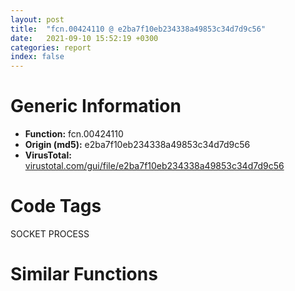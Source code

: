 ```yaml
---
layout: post
title:  "fcn.00424110 @ e2ba7f10eb234338a49853c34d7d9c56"
date:   2021-09-10 15:52:19 +0300
categories: report
index: false
---
```


# Generic Information
- **Function:** fcn.00424110
- **Origin (md5):** e2ba7f10eb234338a49853c34d7d9c56
- **VirusTotal:** [virustotal.com/gui/file/e2ba7f10eb234338a49853c34d7d9c56][virustotal_ref]

# Code Tags
<span class="tag" id="SOCKET">SOCKET</span>
<span class="tag" id="PROCESS">PROCESS</span>


# Similar Functions
<script type="text/javascript" src="https://www.gstatic.com/charts/loader.js"></script>
<script type="text/javascript">

    google.charts.load('current', {'packages':['corechart']});
    google.charts.setOnLoadCallback(drawChart);

    function drawChart() {
    var data = new google.visualization.DataTable();
        data.addColumn('number', 'X');
        data.addColumn('number', 'Y');
        data.addColumn({type: 'string', role: 'tooltip', 'p': {'html': true}});
        data.addColumn({'type': 'string', 'role': 'style'});
        
        data.addRows([
    [-12.195686340332031, 161.20773315429688, '<b><a href="/report/fcn.00424110@e2ba7f10eb234338a49853c34d7d9c56">fcn.00424110</a><br>@e2ba7f10eb234338a49853c34d7d9c56</b><br><br>push ebp<br>mov ebp esp<br>mov eax dword[edi]<br>push ebx<br>mov ebx dword[eax+0x164]<br>xor eax eax<br>mov dword[esi] eax<br>mov dword[esi+4] eax<br>mov dword[esi+8] eax<br>mov dword[esi+0xc] eax<br>mov dword[esi+0x10] eax<br>mov dword[esi+0x14] eax<br>mov dword[esi+0x18] eax<br>add ecx 0x20<br>mov dword[esi+0x1c] eax<br>push ecx<br>mov dword[esi+0x20] eax<br>call dword[sym.imp.WS2_32.dll_htons]<br>mov dl byte[ebp+8]<br>mov word[esi+2] ax<br>mov eax 0x41<br>mov dword[esi+4] 0x424d53ff<br>mov byte[esi+8] dl<br>mov byte[esi+0xd] 0x18<br>mov word[esi+0xe] ax<br>mov cx word[edi+0x530]<br>mov word[esi+0x20] cx<br>mov dx word[ebx+0xc]<br>mov word[esi+0x1c] dx<br>call sub.KERNEL32.dll_GetCurrentProcessId<br>mov ecx eax<br>shr ecx 0x10<br>mov word[esi+0x10] cx<br>mov word[esi+0x1e] ax<br>pop ebx<br>pop ebp<br>ret<br>', 'point { fill-color: #e0440e; }'],
[-28.342824935913086, 156.4312286376953, '<b><a href="/report/fcn.00458b90@289859175c221b107317af7727d26c17">fcn.00458b90</a><br>@289859175c221b107317af7727d26c17</b><br><br>mov eax dword[edi]<br>push ebx<br>mov ebx dword[eax+0x128]<br>xor eax eax<br>mov dword[esi] eax<br>mov dword[esi+4] eax<br>mov dword[esi+8] eax<br>mov dword[esi+0xc] eax<br>mov dword[esi+0x10] eax<br>mov dword[esi+0x14] eax<br>mov dword[esi+0x18] eax<br>add ecx 0x20<br>mov dword[esi+0x1c] eax<br>push ecx<br>mov dword[esi+0x20] eax<br>call dword[sym.imp.WS2_32.dll_htons]<br>mov dl byte[esp+8]<br>mov word[esi+2] ax<br>mov eax 0x41<br>mov dword[esi+4] 0x424d53ff<br>mov byte[esi+8] dl<br>mov byte[esi+0xd] 0x18<br>mov word[esi+0xe] ax<br>mov cx word[edi+0x418]<br>mov word[esi+0x20] cx<br>mov dx word[ebx+0xc]<br>mov word[esi+0x1c] dx<br>call sub.KERNEL32.dll_GetCurrentProcessId<br>mov ecx eax<br>shr ecx 0x10<br>mov word[esi+0x10] cx<br>mov word[esi+0x1e] ax<br>pop ebx<br>ret<br>', 'null'],
[-11.914995193481445, 116.13069915771484, '<b><a href="/report/fcn.0041faf3@59aef7c08025d70f84c85db2092fc99e">fcn.0041faf3</a><br>@59aef7c08025d70f84c85db2092fc99e</b><br><br>mov eax 0x425b46<br>call fcn.0040d210<br>push ecx<br>xor eax eax<br>push esi<br>mov esi ecx<br>mov dword[ebp-0x10] esi<br>mov dword[esi+4] eax<br>mov dword[esi+8] eax<br>mov dword[esi+0xc] eax<br>mov ecx dword[ebp+8]<br>cmp ecx eax<br>mov dword[ebp-4] eax<br>mov dword[esi] vtable.CClientDC.0<br>je 0x41fb22<br>mov eax dword[ecx+0x1c]<br>push eax<br>mov dword[esi+0x10] eax<br>call dword[sym.imp.USER32.dll_GetDC]<br>push eax<br>mov ecx esi<br>call fcn.0041fa72<br>test eax eax<br>jne 0x41fb3d<br>call fcn.0041f6a6<br>mov ecx dword[ebp-0xc]<br>mov eax esi<br>pop esi<br>mov dword<br>leave<br>ret 4<br>', 'null'],
[-14.664913177490234, 96.09263610839844, '<b><a href="/report/fcn.0055bd06@c60344b51fa39a329b92557d24ff7670">fcn.0055bd06</a><br>@c60344b51fa39a329b92557d24ff7670</b><br><br>push 4<br>mov eax 0x5a4487<br>call fcn.0057a5e0<br>mov esi ecx<br>mov dword[ebp-0x10] esi<br>xor eax eax<br>mov dword[esi+4] eax<br>mov dword[esi+8] eax<br>mov dword[esi+0xc] eax<br>mov ecx dword[ebp+8]<br>mov dword[ebp-4] eax<br>mov dword[esi] vtable.CClientDC.0<br>cmp ecx eax<br>je 0x55bd35<br>mov eax dword[ecx+0x20]<br>push eax<br>mov dword[esi+0x10] eax<br>call dword[sym.imp.USER32.dll_GetDC]<br>push eax<br>mov ecx esi<br>call fcn.0055bc84<br>test eax eax<br>jne 0x55bd50<br>call fcn.0055b6d7<br>mov eax esi<br>call fcn.0057a6b8<br>ret 4<br>', 'null'],
[73.31035614013672, 4.528781890869141, '<b><a href="/report/fcn.00412898@59aef7c08025d70f84c85db2092fc99e">fcn.00412898</a><br>@59aef7c08025d70f84c85db2092fc99e</b><br><br>push ebp<br>mov ebp esp<br>push ecx<br>push ecx<br>push ebx<br>push esi<br>push edi<br>xor edi edi<br>cmp dword[0x437d2c] edi<br>jne 0x4128af<br>call fcn.0040e0a9<br>push 0x104<br>mov esi 0x436680<br>push esi<br>push edi<br>mov byte[0x436784] 0<br>call dword[sym.imp.KERNEL32.dll_GetModuleFileNameA]<br>mov eax dword[0x437d30]<br>cmp eax edi<br>mov dword[0x4364a4] esi<br>je 0x4128de<br>cmp byte[eax] 0<br>mov ebx eax<br>jne 0x4128e0<br>mov ebx esi<br>lea eax [ebp-4]<br>push eax<br>push edi<br>lea esi [ebp-8]<br>xor ecx ecx<br>mov eax ebx<br>call fcn.0041272c<br>mov esi dword[ebp-4]<br>mov eax dword[ebp-8]<br>shl esi 2<br>add eax esi<br>push eax<br>call fcn.0040b9f9<br>mov edi eax<br>add esp 0xc<br>test edi edi<br>jne 0x412910<br>or eax 0xffffffff<br>jmp 0x412935<br>lea eax [ebp-4]<br>push eax<br>lea ecx [esi+edi]<br>push edi<br>lea esi [ebp-8]<br>mov eax ebx<br>call fcn.0041272c<br>mov eax dword[ebp-4]<br>dec eax<br>pop ecx<br>mov dword[0x436488] eax<br>pop ecx<br>mov dword[0x43648c] edi<br>xor eax eax<br>pop edi<br>pop esi<br>pop ebx<br>leave<br>ret<br>', 'null'],
[-78.89578247070312, 98.1654281616211, '<b><a href="/report/fcn.00404727@b8b9cf6862b0d68d10750002e5baaf97">fcn.00404727</a><br>@b8b9cf6862b0d68d10750002e5baaf97</b><br><br>push ebp<br>mov ebp esp<br>cmp dword[edi+0xc] 0<br>push esi<br>mov esi eax<br>jne 0x40473f<br>call fcn.00410810<br>mov dword[edi+0xc] eax<br>test eax eax<br>je 0x40476d<br>mov eax dword[edi+0xc]<br>mov ecx dword[ebp+8]<br>sub esi eax<br>push 0xd<br>sub esi 0xd<br>push eax<br>mov dword[eax] 0x42444c7<br>mov dword[eax+4] ecx<br>mov byte[eax+8] 0xe9<br>mov dword[eax+9] esi<br>call dword[sym.imp.KERNEL32.dll_GetCurrentProcess]<br>push eax<br>call dword[sym.imp.KERNEL32.dll_FlushInstructionCache]<br>xor eax eax<br>inc eax<br>pop esi<br>pop ebp<br>ret 4<br>', 'null'],
[-65.59246826171875, 75.92091369628906, '<b><a href="/report/fcn.00404727@3aa98225e51cbcae2d334c8b6b4ed9fd">fcn.00404727</a><br>@3aa98225e51cbcae2d334c8b6b4ed9fd</b><br><br>push ebp<br>mov ebp esp<br>cmp dword[edi+0xc] 0<br>push esi<br>mov esi eax<br>jne 0x40473f<br>call fcn.00410810<br>mov dword[edi+0xc] eax<br>test eax eax<br>je 0x40476d<br>mov eax dword[edi+0xc]<br>mov ecx dword[ebp+8]<br>sub esi eax<br>push 0xd<br>sub esi 0xd<br>push eax<br>mov dword[eax] 0x42444c7<br>mov dword[eax+4] ecx<br>mov byte[eax+8] 0xe9<br>mov dword[eax+9] esi<br>call dword[sym.imp.KERNEL32.dll_GetCurrentProcess]<br>push eax<br>call dword[sym.imp.KERNEL32.dll_FlushInstructionCache]<br>xor eax eax<br>inc eax<br>pop esi<br>pop ebp<br>ret 4<br>', 'null'],
[-103.5072021484375, 93.41322326660156, '<b><a href="/report/fcn.00404727@44a756939733df3681808b122b91651f">fcn.00404727</a><br>@44a756939733df3681808b122b91651f</b><br><br>push ebp<br>mov ebp esp<br>cmp dword[edi+0xc] 0<br>push esi<br>mov esi eax<br>jne 0x40473f<br>call fcn.00410810<br>mov dword[edi+0xc] eax<br>test eax eax<br>je 0x40476d<br>mov eax dword[edi+0xc]<br>mov ecx dword[ebp+8]<br>sub esi eax<br>push 0xd<br>sub esi 0xd<br>push eax<br>mov dword[eax] 0x42444c7<br>mov dword[eax+4] ecx<br>mov byte[eax+8] 0xe9<br>mov dword[eax+9] esi<br>call dword[sym.imp.KERNEL32.dll_GetCurrentProcess]<br>push eax<br>call dword[sym.imp.KERNEL32.dll_FlushInstructionCache]<br>xor eax eax<br>inc eax<br>pop esi<br>pop ebp<br>ret 4<br>', 'null'],
[-80.9758529663086, 56.32560348510742, '<b><a href="/report/fcn.00404ff5@20a93604f17ee6f3c2aa7b1f7a497fcf">fcn.00404ff5</a><br>@20a93604f17ee6f3c2aa7b1f7a497fcf</b><br><br>push ebp<br>mov ebp esp<br>cmp dword[edi+0xc] 0<br>push esi<br>mov esi eax<br>jne 0x40500d<br>call fcn.00411506<br>mov dword[edi+0xc] eax<br>test eax eax<br>je 0x40503b<br>mov eax dword[edi+0xc]<br>mov ecx dword[ebp+8]<br>sub esi eax<br>push 0xd<br>sub esi 0xd<br>push eax<br>mov dword[eax] 0x42444c7<br>mov dword[eax+4] ecx<br>mov byte[eax+8] 0xe9<br>mov dword[eax+9] esi<br>call dword[sym.imp.KERNEL32.dll_GetCurrentProcess]<br>push eax<br>call dword[sym.imp.KERNEL32.dll_FlushInstructionCache]<br>xor eax eax<br>inc eax<br>pop esi<br>pop ebp<br>ret 4<br>', 'null'],
[-107.29962158203125, 66.3169937133789, '<b><a href="/report/fcn.00404727@9571c7458fae91969aaed3955e433f49">fcn.00404727</a><br>@9571c7458fae91969aaed3955e433f49</b><br><br>push ebp<br>mov ebp esp<br>cmp dword[edi+0xc] 0<br>push esi<br>mov esi eax<br>jne 0x40473f<br>call fcn.00410810<br>mov dword[edi+0xc] eax<br>test eax eax<br>je 0x40476d<br>mov eax dword[edi+0xc]<br>mov ecx dword[ebp+8]<br>sub esi eax<br>push 0xd<br>sub esi 0xd<br>push eax<br>mov dword[eax] 0x42444c7<br>mov dword[eax+4] ecx<br>mov byte[eax+8] 0xe9<br>mov dword[eax+9] esi<br>call dword[sym.imp.KERNEL32.dll_GetCurrentProcess]<br>push eax<br>call dword[sym.imp.KERNEL32.dll_FlushInstructionCache]<br>xor eax eax<br>inc eax<br>pop esi<br>pop ebp<br>ret 4<br>', 'null'],
[-88.25113677978516, 77.2746810913086, '<b><a href="/report/fcn.00404727@3d7f25d788af3e7f7707a736ac852465">fcn.00404727</a><br>@3d7f25d788af3e7f7707a736ac852465</b><br><br>push ebp<br>mov ebp esp<br>cmp dword[edi+0xc] 0<br>push esi<br>mov esi eax<br>jne 0x40473f<br>call fcn.00410810<br>mov dword[edi+0xc] eax<br>test eax eax<br>je 0x40476d<br>mov eax dword[edi+0xc]<br>mov ecx dword[ebp+8]<br>sub esi eax<br>push 0xd<br>sub esi 0xd<br>push eax<br>mov dword[eax] 0x42444c7<br>mov dword[eax+4] ecx<br>mov byte[eax+8] 0xe9<br>mov dword[eax+9] esi<br>call dword[sym.imp.KERNEL32.dll_GetCurrentProcess]<br>push eax<br>call dword[sym.imp.KERNEL32.dll_FlushInstructionCache]<br>xor eax eax<br>inc eax<br>pop esi<br>pop ebp<br>ret 4<br>', 'null'],
[5.2109456062316895, 100.41001892089844, '<b><a href="/report/fcn.0041195e@9c2b894b84f59672d8be2e984066f76f">fcn.0041195e</a><br>@9c2b894b84f59672d8be2e984066f76f</b><br><br>push 4<br>mov eax 0x5759c6<br>call fcn.005538d4<br>mov esi ecx<br>mov dword[ebp-0x10] esi<br>xor eax eax<br>mov dword[esi+4] eax<br>mov dword[esi+8] eax<br>mov dword[esi+0xc] eax<br>mov ecx dword[ebp+8]<br>mov dword[ebp-4] eax<br>mov dword[esi] vtable.CClientDC.0<br>test ecx ecx<br>je 0x41198d<br>mov eax dword[ecx+0x20]<br>push eax<br>mov dword[esi+0x10] eax<br>call dword[sym.imp.USER32.dll_GetDC]<br>push eax<br>mov ecx esi<br>call fcn.004122af<br>test eax eax<br>jne 0x4119a8<br>call fcn.0041227b<br>mov eax esi<br>call fcn.0055389d<br>ret 4<br>', 'null'],
[120.67411041259766, -58.64472579956055, '<b><a href="/report/loc.459be9a2@284c9c9722cef7520dddfe58806fd72f">loc.459be9a2</a><br>@284c9c9722cef7520dddfe58806fd72f</b><br><br>push ebp<br>mov ebp esp<br>sub esp 0x328<br>mov dword[0x45a6f008] eax<br>mov dword[0x45a6f004] ecx<br>mov dword[0x45a6f000] edx<br>mov dword[0x45a6effc] ebx<br>mov dword[0x45a6eff8] esi<br>mov dword[0x45a6eff4] edi<br>mov word[0x45a6f020] ss<br>mov word[0x45a6f014] cs<br>mov word[0x45a6eff0] ds<br>mov word[0x45a6efec] es<br>mov word[0x45a6efe8] fs<br>mov word[0x45a6efe4] gs<br>pushfd<br>pop dword[0x45a6f018]<br>mov eax dword[ebp]<br>mov dword[0x45a6f00c] eax<br>mov eax dword[ebp+4]<br>mov dword[0x45a6f010] eax<br>lea eax [ebp+8]<br>mov dword[0x45a6f01c] eax<br>mov eax dword[ebp-0x320]<br>mov dword[0x45a6ef58] 0x10001<br>mov eax dword[0x45a6f010]<br>mov dword[0x45a6ef0c] eax<br>mov dword[0x45a6ef00] 0xc0000409<br>mov dword[0x45a6ef04] 1<br>mov eax dword[0x45a6c848]<br>mov dword[ebp-0x328] eax<br>mov eax dword[0x45a6c84c]<br>mov dword[ebp-0x324] eax<br>call dword[sym.imp.KERNEL32.dll_IsDebuggerPresent]<br>mov dword[0x45a6ef50] eax<br>push 1<br>call fcn.459c93b9<br>pop ecx<br>push 0<br>call dword[sym.imp.KERNEL32.dll_SetUnhandledExceptionFilter]<br>push 0x45a15b38<br>call dword[sym.imp.KERNEL32.dll_UnhandledExceptionFilter]<br>cmp dword[0x45a6ef50] 0<br>jne 0x459bea92<br>push 1<br>call fcn.459c93b9<br>pop ecx<br>push 0xc0000409<br>call dword[sym.imp.KERNEL32.dll_GetCurrentProcess]<br>push eax<br>call dword[sym.imp.KERNEL32.dll_TerminateProcess]<br>leave<br>ret<br>', 'null'],
[105.6988525390625, -75.52790832519531, '<b><a href="/report/loc.1001b241@4c3818fdf32d89a09257dbc9d3e142ea">loc.1001b241</a><br>@4c3818fdf32d89a09257dbc9d3e142ea</b><br><br>push ebp<br>mov ebp esp<br>sub esp 0x328<br>mov dword[0x10035ef8] eax<br>mov dword[0x10035ef4] ecx<br>mov dword[0x10035ef0] edx<br>mov dword[0x10035eec] ebx<br>mov dword[0x10035ee8] esi<br>mov dword[0x10035ee4] edi<br>mov word[0x10035f10] ss<br>mov word[0x10035f04] cs<br>mov word[0x10035ee0] ds<br>mov word[0x10035edc] es<br>mov word[0x10035ed8] fs<br>mov word[0x10035ed4] gs<br>pushfd<br>pop dword[0x10035f08]<br>mov eax dword[ebp]<br>mov dword[0x10035efc] eax<br>mov eax dword[ebp+4]<br>mov dword[0x10035f00] eax<br>lea eax [ebp+8]<br>mov dword[0x10035f0c] eax<br>mov eax dword[ebp-0x320]<br>mov dword[0x10035e48] 0x10001<br>mov eax dword[0x10035f00]<br>mov dword[0x10035dfc] eax<br>mov dword[0x10035df0] 0xc0000409<br>mov dword[0x10035df4] 1<br>mov eax dword[0x10034390]<br>mov dword[ebp-0x328] eax<br>mov eax dword[0x10034394]<br>mov dword[ebp-0x324] eax<br>call dword[sym.imp.KERNEL32.dll_IsDebuggerPresent]<br>mov dword[0x10035e40] eax<br>push 1<br>call fcn.1001b345<br>pop ecx<br>push 0<br>call dword[sym.imp.KERNEL32.dll_SetUnhandledExceptionFilter]<br>push 0x1002cf54<br>call dword[sym.imp.KERNEL32.dll_UnhandledExceptionFilter]<br>cmp dword[0x10035e40] 0<br>jne 0x1001b331<br>push 1<br>call fcn.1001b345<br>pop ecx<br>push 0xc0000409<br>call dword[sym.imp.KERNEL32.dll_GetCurrentProcess]<br>push eax<br>call dword[sym.imp.KERNEL32.dll_TerminateProcess]<br>leave<br>ret<br>', 'null'],
[98.91400146484375, -53.67970275878906, '<b><a href="/report/loc.0040f7cc@6c5b0418e4a4c57d99cda47d2717045d">loc.0040f7cc</a><br>@6c5b0418e4a4c57d99cda47d2717045d</b><br><br>push ebp<br>mov ebp esp<br>sub esp 0x328<br>mov dword[0x4391b8] eax<br>mov dword[0x4391b4] ecx<br>mov dword[0x4391b0] edx<br>mov dword[0x4391ac] ebx<br>mov dword[0x4391a8] esi<br>mov dword[0x4391a4] edi<br>mov word[0x4391d0] ss<br>mov word[0x4391c4] cs<br>mov word[0x4391a0] ds<br>mov word[0x43919c] es<br>mov word[0x439198] fs<br>mov word[0x439194] gs<br>pushfd<br>pop dword[0x4391c8]<br>mov eax dword[ebp]<br>mov dword[0x4391bc] eax<br>mov eax dword[ebp+4]<br>mov dword[0x4391c0] eax<br>lea eax [ebp+8]<br>mov dword[0x4391cc] eax<br>mov eax dword[ebp-0x320]<br>mov dword[0x439108] 0x10001<br>mov eax dword[0x4391c0]<br>mov dword[0x4390bc] eax<br>mov dword[0x4390b0] 0xc0000409<br>mov dword[0x4390b4] 1<br>mov eax dword[0x43720c]<br>mov dword[ebp-0x328] eax<br>mov eax dword[0x437210]<br>mov dword[ebp-0x324] eax<br>call dword[sym.imp.KERNEL32.dll_IsDebuggerPresent]<br>mov dword[0x439100] eax<br>push 1<br>call fcn.00411ba3<br>pop ecx<br>push 0<br>call dword[sym.imp.KERNEL32.dll_SetUnhandledExceptionFilter]<br>push 0x42dec8<br>call dword[sym.imp.KERNEL32.dll_UnhandledExceptionFilter]<br>cmp dword[0x439100] 0<br>jne 0x40f8bc<br>push 1<br>call fcn.00411ba3<br>pop ecx<br>push 0xc0000409<br>call dword[sym.imp.KERNEL32.dll_GetCurrentProcess]<br>push eax<br>call dword[sym.imp.KERNEL32.dll_TerminateProcess]<br>leave<br>ret<br>', 'null'],
[-1.9105907678604126, -76.84102630615234, '<b><a href="/report/loc.004406cb@418e0921f3a9bd4f5bc0dcc59623b5a1">loc.004406cb</a><br>@418e0921f3a9bd4f5bc0dcc59623b5a1</b><br><br>mov edi edi<br>push ebp<br>mov ebp esp<br>sub esp 0x328<br>mov dword[0x4b2828] eax<br>mov dword[0x4b2824] ecx<br>mov dword[0x4b2820] edx<br>mov dword[0x4b281c] ebx<br>mov dword[0x4b2818] esi<br>mov dword[0x4b2814] edi<br>mov word[0x4b2840] ss<br>mov word[0x4b2834] cs<br>mov word[0x4b2810] ds<br>mov word[0x4b280c] es<br>mov word[0x4b2808] fs<br>mov word[0x4b2804] gs<br>pushfd<br>pop dword[0x4b2838]<br>mov eax dword[ebp]<br>mov dword[0x4b282c] eax<br>mov eax dword[ebp+4]<br>mov dword[0x4b2830] eax<br>lea eax [ebp+8]<br>mov dword[0x4b283c] eax<br>mov eax dword[ebp-0x320]<br>mov dword[0x4b2778] 0x10001<br>mov eax dword[0x4b2830]<br>mov dword[0x4b272c] eax<br>mov dword[0x4b2720] 0xc0000409<br>mov dword[0x4b2724] 1<br>mov eax dword[0x4a83f0]<br>mov dword[ebp-0x328] eax<br>mov eax dword[0x4a83f4]<br>mov dword[ebp-0x324] eax<br>call dword[sym.imp.KERNEL32.dll_IsDebuggerPresent]<br>mov dword[0x4b2770] eax<br>push 1<br>call fcn.00447ef5<br>pop ecx<br>push 0<br>call dword[sym.imp.KERNEL32.dll_SetUnhandledExceptionFilter]<br>push 0x4837d0<br>call dword[sym.imp.KERNEL32.dll_UnhandledExceptionFilter]<br>cmp dword[0x4b2770] 0<br>jne 0x4407bd<br>push 1<br>call fcn.00447ef5<br>pop ecx<br>push 0xc0000409<br>call dword[sym.imp.KERNEL32.dll_GetCurrentProcess]<br>push eax<br>call dword[sym.imp.KERNEL32.dll_TerminateProcess]<br>leave<br>ret<br>', 'null'],
[42.35401916503906, -52.039039611816406, '<b><a href="/report/loc.00413dd2@9571c7458fae91969aaed3955e433f49">loc.00413dd2</a><br>@9571c7458fae91969aaed3955e433f49</b><br><br>mov edi edi<br>push ebp<br>mov ebp esp<br>sub esp 0x328<br>mov dword[0x4772b8] eax<br>mov dword[0x4772b4] ecx<br>mov dword[0x4772b0] edx<br>mov dword[0x4772ac] ebx<br>mov dword[0x4772a8] esi<br>mov dword[0x4772a4] edi<br>mov word[0x4772d0] ss<br>mov word[0x4772c4] cs<br>mov word[0x4772a0] ds<br>mov word[0x47729c] es<br>mov word[0x477298] fs<br>mov word[0x477294] gs<br>pushfd<br>pop dword[0x4772c8]<br>mov eax dword[ebp]<br>mov dword[0x4772bc] eax<br>mov eax dword[ebp+4]<br>mov dword[0x4772c0] eax<br>lea eax [ebp+8]<br>mov dword[0x4772cc] eax<br>mov eax dword[ebp-0x320]<br>mov dword[0x477208] 0x10001<br>mov eax dword[0x4772c0]<br>mov dword[0x4771bc] eax<br>mov dword[0x4771b0] 0xc0000409<br>mov dword[0x4771b4] 1<br>mov eax dword[0x475084]<br>mov dword[ebp-0x328] eax<br>mov eax dword[0x475088]<br>mov dword[ebp-0x324] eax<br>call dword[sym.imp.KERNEL32.dll_IsDebuggerPresent]<br>mov dword[0x477200] eax<br>push 1<br>call fcn.0041b8f0<br>pop ecx<br>push 0<br>call dword[sym.imp.KERNEL32.dll_SetUnhandledExceptionFilter]<br>push 0x453570<br>call dword[sym.imp.KERNEL32.dll_UnhandledExceptionFilter]<br>cmp dword[0x477200] 0<br>jne 0x413ec4<br>push 1<br>call fcn.0041b8f0<br>pop ecx<br>push 0xc0000409<br>call dword[sym.imp.KERNEL32.dll_GetCurrentProcess]<br>push eax<br>call dword[sym.imp.KERNEL32.dll_TerminateProcess]<br>leave<br>ret<br>', 'null'],
[15.585025787353516, -41.68752670288086, '<b><a href="/report/loc.004f89ff@e2ba7f10eb234338a49853c34d7d9c56">loc.004f89ff</a><br>@e2ba7f10eb234338a49853c34d7d9c56</b><br><br>mov edi edi<br>push ebp<br>mov ebp esp<br>sub esp 0x328<br>mov dword[0x564198] eax<br>mov dword[0x564194] ecx<br>mov dword[0x564190] edx<br>mov dword[0x56418c] ebx<br>mov dword[0x564188] esi<br>mov dword[0x564184] edi<br>mov word[0x5641b0] ss<br>mov word[0x5641a4] cs<br>mov word[0x564180] ds<br>mov word[0x56417c] es<br>mov word[0x564178] fs<br>mov word[0x564174] gs<br>pushfd<br>pop dword[0x5641a8]<br>mov eax dword[ebp]<br>mov dword[0x56419c] eax<br>mov eax dword[ebp+4]<br>mov dword[0x5641a0] eax<br>lea eax [ebp+8]<br>mov dword[0x5641ac] eax<br>mov eax dword[ebp-0x320]<br>mov dword[0x5640e8] 0x10001<br>mov eax dword[0x5641a0]<br>mov dword[0x56409c] eax<br>mov dword[0x564090] 0xc0000409<br>mov dword[0x564094] 1<br>mov eax dword[0x55bdf4]<br>mov dword[ebp-0x328] eax<br>mov eax dword[0x55bdf8]<br>mov dword[ebp-0x324] eax<br>call dword[sym.imp.KERNEL32.dll_IsDebuggerPresent]<br>mov dword[0x5640e0] eax<br>push 1<br>call fcn.00502207<br>pop ecx<br>push 0<br>call dword[sym.imp.KERNEL32.dll_SetUnhandledExceptionFilter]<br>push 0x54a6c8<br>call dword[sym.imp.KERNEL32.dll_UnhandledExceptionFilter]<br>cmp dword[0x5640e0] 0<br>jne 0x4f8af1<br>push 1<br>call fcn.00502207<br>pop ecx<br>push 0xc0000409<br>call dword[sym.imp.KERNEL32.dll_GetCurrentProcess]<br>push eax<br>call dword[sym.imp.KERNEL32.dll_TerminateProcess]<br>leave<br>ret<br>', 'null'],
[5.822237014770508, -100.05970001220703, '<b><a href="/report/loc.00413dd2@3d7f25d788af3e7f7707a736ac852465">loc.00413dd2</a><br>@3d7f25d788af3e7f7707a736ac852465</b><br><br>mov edi edi<br>push ebp<br>mov ebp esp<br>sub esp 0x328<br>mov dword[0x4772b8] eax<br>mov dword[0x4772b4] ecx<br>mov dword[0x4772b0] edx<br>mov dword[0x4772ac] ebx<br>mov dword[0x4772a8] esi<br>mov dword[0x4772a4] edi<br>mov word[0x4772d0] ss<br>mov word[0x4772c4] cs<br>mov word[0x4772a0] ds<br>mov word[0x47729c] es<br>mov word[0x477298] fs<br>mov word[0x477294] gs<br>pushfd<br>pop dword[0x4772c8]<br>mov eax dword[ebp]<br>mov dword[0x4772bc] eax<br>mov eax dword[ebp+4]<br>mov dword[0x4772c0] eax<br>lea eax [ebp+8]<br>mov dword[0x4772cc] eax<br>mov eax dword[ebp-0x320]<br>mov dword[0x477208] 0x10001<br>mov eax dword[0x4772c0]<br>mov dword[0x4771bc] eax<br>mov dword[0x4771b0] 0xc0000409<br>mov dword[0x4771b4] 1<br>mov eax dword[0x475084]<br>mov dword[ebp-0x328] eax<br>mov eax dword[0x475088]<br>mov dword[ebp-0x324] eax<br>call dword[sym.imp.KERNEL32.dll_IsDebuggerPresent]<br>mov dword[0x477200] eax<br>push 1<br>call fcn.0041b8f0<br>pop ecx<br>push 0<br>call dword[sym.imp.KERNEL32.dll_SetUnhandledExceptionFilter]<br>push 0x453570<br>call dword[sym.imp.KERNEL32.dll_UnhandledExceptionFilter]<br>cmp dword[0x477200] 0<br>jne 0x413ec4<br>push 1<br>call fcn.0041b8f0<br>pop ecx<br>push 0xc0000409<br>call dword[sym.imp.KERNEL32.dll_GetCurrentProcess]<br>push eax<br>call dword[sym.imp.KERNEL32.dll_TerminateProcess]<br>leave<br>ret<br>', 'null'],
[51.70370101928711, -107.71473693847656, '<b><a href="/report/loc.00497f6f@4fe6510221c33bf023f6abed461fc13f">loc.00497f6f</a><br>@4fe6510221c33bf023f6abed461fc13f</b><br><br>mov edi edi<br>push ebp<br>mov ebp esp<br>sub esp 0x328<br>mov dword[0x4c4d78] eax<br>mov dword[0x4c4d74] ecx<br>mov dword[0x4c4d70] edx<br>mov dword[0x4c4d6c] ebx<br>mov dword[0x4c4d68] esi<br>mov dword[0x4c4d64] edi<br>mov word[0x4c4d90] ss<br>mov word[0x4c4d84] cs<br>mov word[0x4c4d60] ds<br>mov word[0x4c4d5c] es<br>mov word[0x4c4d58] fs<br>mov word[0x4c4d54] gs<br>pushfd<br>pop dword[0x4c4d88]<br>mov eax dword[ebp]<br>mov dword[0x4c4d7c] eax<br>mov eax dword[ebp+4]<br>mov dword[0x4c4d80] eax<br>lea eax [ebp+8]<br>mov dword[0x4c4d8c] eax<br>mov eax dword[ebp-0x320]<br>mov dword[0x4c4cc8] 0x10001<br>mov eax dword[0x4c4d80]<br>mov dword[0x4c4c7c] eax<br>mov dword[0x4c4c70] 0xc0000409<br>mov dword[0x4c4c74] 1<br>mov eax dword[0x4c1d70]<br>mov dword[ebp-0x328] eax<br>mov eax dword[0x4c1d74]<br>mov dword[ebp-0x324] eax<br>call dword[sym.imp.KERNEL32.dll_IsDebuggerPresent]<br>mov dword[0x4c4cc0] eax<br>push 1<br>call fcn.00496178<br>pop ecx<br>push 0<br>call dword[sym.imp.KERNEL32.dll_SetUnhandledExceptionFilter]<br>push 0x4a078c<br>call dword[sym.imp.KERNEL32.dll_UnhandledExceptionFilter]<br>cmp dword[0x4c4cc0] 0<br>jne 0x498061<br>push 1<br>call fcn.00496178<br>pop ecx<br>push 0xc0000409<br>call dword[sym.imp.KERNEL32.dll_GetCurrentProcess]<br>push eax<br>call dword[sym.imp.KERNEL32.dll_TerminateProcess]<br>leave<br>ret<br>', 'null'],
[-21.89458465576172, -101.3370361328125, '<b><a href="/report/loc.0040191a@eb7f7fa38880dd66bab8caf5987e5b1a">loc.0040191a</a><br>@eb7f7fa38880dd66bab8caf5987e5b1a</b><br><br>mov edi edi<br>push ebp<br>mov ebp esp<br>sub esp 0x328<br>mov dword[0x423148] eax<br>mov dword[0x423144] ecx<br>mov dword[0x423140] edx<br>mov dword[0x42313c] ebx<br>mov dword[0x423138] esi<br>mov dword[0x423134] edi<br>mov word[0x423160] ss<br>mov word[0x423154] cs<br>mov word[0x423130] ds<br>mov word[0x42312c] es<br>mov word[0x423128] fs<br>mov word[0x423124] gs<br>pushfd<br>pop dword[0x423158]<br>mov eax dword[ebp]<br>mov dword[0x42314c] eax<br>mov eax dword[ebp+4]<br>mov dword[0x423150] eax<br>lea eax [ebp+8]<br>mov dword[0x42315c] eax<br>mov eax dword[ebp-0x320]<br>mov dword[0x423098] 0x10001<br>mov eax dword[0x423150]<br>mov dword[0x42304c] eax<br>mov dword[0x423040] 0xc0000409<br>mov dword[0x423044] 1<br>mov eax dword[0x422050]<br>mov dword[ebp-0x328] eax<br>mov eax dword[0x422054]<br>mov dword[ebp-0x324] eax<br>call dword[sym.imp.KERNEL32.dll_IsDebuggerPresent]<br>mov dword[0x423090] eax<br>push 1<br>call fcn.00404467<br>pop ecx<br>push 0<br>call dword[sym.imp.KERNEL32.dll_SetUnhandledExceptionFilter]<br>push 0x41f1c8<br>call dword[sym.imp.KERNEL32.dll_UnhandledExceptionFilter]<br>cmp dword[0x423090] 0<br>jne 0x401a0c<br>push 1<br>call fcn.00404467<br>pop ecx<br>push 0xc0000409<br>call dword[sym.imp.KERNEL32.dll_GetCurrentProcess]<br>push eax<br>call dword[sym.imp.KERNEL32.dll_TerminateProcess]<br>leave<br>ret<br>', 'null'],
[-9.941102027893066, -50.93219757080078, '<b><a href="/report/loc.00413dd2@3aa98225e51cbcae2d334c8b6b4ed9fd">loc.00413dd2</a><br>@3aa98225e51cbcae2d334c8b6b4ed9fd</b><br><br>mov edi edi<br>push ebp<br>mov ebp esp<br>sub esp 0x328<br>mov dword[0x4772b8] eax<br>mov dword[0x4772b4] ecx<br>mov dword[0x4772b0] edx<br>mov dword[0x4772ac] ebx<br>mov dword[0x4772a8] esi<br>mov dword[0x4772a4] edi<br>mov word[0x4772d0] ss<br>mov word[0x4772c4] cs<br>mov word[0x4772a0] ds<br>mov word[0x47729c] es<br>mov word[0x477298] fs<br>mov word[0x477294] gs<br>pushfd<br>pop dword[0x4772c8]<br>mov eax dword[ebp]<br>mov dword[0x4772bc] eax<br>mov eax dword[ebp+4]<br>mov dword[0x4772c0] eax<br>lea eax [ebp+8]<br>mov dword[0x4772cc] eax<br>mov eax dword[ebp-0x320]<br>mov dword[0x477208] 0x10001<br>mov eax dword[0x4772c0]<br>mov dword[0x4771bc] eax<br>mov dword[0x4771b0] 0xc0000409<br>mov dword[0x4771b4] 1<br>mov eax dword[0x475084]<br>mov dword[ebp-0x328] eax<br>mov eax dword[0x475088]<br>mov dword[ebp-0x324] eax<br>call dword[sym.imp.KERNEL32.dll_IsDebuggerPresent]<br>mov dword[0x477200] eax<br>push 1<br>call fcn.0041b8f0<br>pop ecx<br>push 0<br>call dword[sym.imp.KERNEL32.dll_SetUnhandledExceptionFilter]<br>push 0x453570<br>call dword[sym.imp.KERNEL32.dll_UnhandledExceptionFilter]<br>cmp dword[0x477200] 0<br>jne 0x413ec4<br>push 1<br>call fcn.0041b8f0<br>pop ecx<br>push 0xc0000409<br>call dword[sym.imp.KERNEL32.dll_GetCurrentProcess]<br>push eax<br>call dword[sym.imp.KERNEL32.dll_TerminateProcess]<br>leave<br>ret<br>', 'null'],
[51.14558792114258, -78.3153305053711, '<b><a href="/report/loc.0048069c@289859175c221b107317af7727d26c17">loc.0048069c</a><br>@289859175c221b107317af7727d26c17</b><br><br>mov edi edi<br>push ebp<br>mov ebp esp<br>sub esp 0x328<br>mov dword[0x4d2120] eax<br>mov dword[0x4d211c] ecx<br>mov dword[0x4d2118] edx<br>mov dword[0x4d2114] ebx<br>mov dword[0x4d2110] esi<br>mov dword[0x4d210c] edi<br>mov word[0x4d2138] ss<br>mov word[0x4d212c] cs<br>mov word[0x4d2108] ds<br>mov word[0x4d2104] es<br>mov word[0x4d2100] fs<br>mov word[0x4d20fc] gs<br>pushfd<br>pop dword[0x4d2130]<br>mov eax dword[ebp]<br>mov dword[0x4d2124] eax<br>mov eax dword[ebp+4]<br>mov dword[0x4d2128] eax<br>lea eax [ebp+8]<br>mov dword[0x4d2134] eax<br>mov eax dword[ebp-0x320]<br>mov dword[0x4d2070] 0x10001<br>mov eax dword[0x4d2128]<br>mov dword[0x4d2024] eax<br>mov dword[0x4d2018] 0xc0000409<br>mov dword[0x4d201c] 1<br>mov eax dword[0x4cfec0]<br>mov dword[ebp-0x328] eax<br>mov eax dword[0x4cfec4]<br>mov dword[ebp-0x324] eax<br>call dword[sym.imp.KERNEL32.dll_IsDebuggerPresent]<br>mov dword[0x4d2068] eax<br>push 1<br>call fcn.00481951<br>pop ecx<br>push 0<br>call dword[sym.imp.KERNEL32.dll_SetUnhandledExceptionFilter]<br>push 0x4acad4<br>call dword[sym.imp.KERNEL32.dll_UnhandledExceptionFilter]<br>cmp dword[0x4d2068] 0<br>jne 0x48078e<br>push 1<br>call fcn.00481951<br>pop ecx<br>push 0xc0000409<br>call dword[sym.imp.KERNEL32.dll_GetCurrentProcess]<br>push eax<br>call dword[sym.imp.KERNEL32.dll_TerminateProcess]<br>leave<br>ret<br>', 'null'],
[20.999597549438477, -68.68492126464844, '<b><a href="/report/loc.00413dd2@44a756939733df3681808b122b91651f">loc.00413dd2</a><br>@44a756939733df3681808b122b91651f</b><br><br>mov edi edi<br>push ebp<br>mov ebp esp<br>sub esp 0x328<br>mov dword[0x4772b8] eax<br>mov dword[0x4772b4] ecx<br>mov dword[0x4772b0] edx<br>mov dword[0x4772ac] ebx<br>mov dword[0x4772a8] esi<br>mov dword[0x4772a4] edi<br>mov word[0x4772d0] ss<br>mov word[0x4772c4] cs<br>mov word[0x4772a0] ds<br>mov word[0x47729c] es<br>mov word[0x477298] fs<br>mov word[0x477294] gs<br>pushfd<br>pop dword[0x4772c8]<br>mov eax dword[ebp]<br>mov dword[0x4772bc] eax<br>mov eax dword[ebp+4]<br>mov dword[0x4772c0] eax<br>lea eax [ebp+8]<br>mov dword[0x4772cc] eax<br>mov eax dword[ebp-0x320]<br>mov dword[0x477208] 0x10001<br>mov eax dword[0x4772c0]<br>mov dword[0x4771bc] eax<br>mov dword[0x4771b0] 0xc0000409<br>mov dword[0x4771b4] 1<br>mov eax dword[0x475084]<br>mov dword[ebp-0x328] eax<br>mov eax dword[0x475088]<br>mov dword[ebp-0x324] eax<br>call dword[sym.imp.KERNEL32.dll_IsDebuggerPresent]<br>mov dword[0x477200] eax<br>push 1<br>call fcn.0041b8f0<br>pop ecx<br>push 0<br>call dword[sym.imp.KERNEL32.dll_SetUnhandledExceptionFilter]<br>push 0x453570<br>call dword[sym.imp.KERNEL32.dll_UnhandledExceptionFilter]<br>cmp dword[0x477200] 0<br>jne 0x413ec4<br>push 1<br>call fcn.0041b8f0<br>pop ecx<br>push 0xc0000409<br>call dword[sym.imp.KERNEL32.dll_GetCurrentProcess]<br>push eax<br>call dword[sym.imp.KERNEL32.dll_TerminateProcess]<br>leave<br>ret<br>', 'null'],
[26.157182693481445, -121.42408752441406, '<b><a href="/report/loc.0057cb5e@c60344b51fa39a329b92557d24ff7670">loc.0057cb5e</a><br>@c60344b51fa39a329b92557d24ff7670</b><br><br>mov edi edi<br>push ebp<br>mov ebp esp<br>sub esp 0x328<br>mov dword[0x60fe60] eax<br>mov dword[0x60fe5c] ecx<br>mov dword[0x60fe58] edx<br>mov dword[0x60fe54] ebx<br>mov dword[0x60fe50] esi<br>mov dword[0x60fe4c] edi<br>mov word[0x60fe78] ss<br>mov word[0x60fe6c] cs<br>mov word[0x60fe48] ds<br>mov word[0x60fe44] es<br>mov word[0x60fe40] fs<br>mov word[0x60fe3c] gs<br>pushfd<br>pop dword[0x60fe70]<br>mov eax dword[ebp]<br>mov dword[0x60fe64] eax<br>mov eax dword[ebp+4]<br>mov dword[0x60fe68] eax<br>lea eax [ebp+8]<br>mov dword[0x60fe74] eax<br>mov eax dword[ebp-0x320]<br>mov dword[0x60fdb0] 0x10001<br>mov eax dword[0x60fe68]<br>mov dword[0x60fd64] eax<br>mov dword[0x60fd58] 0xc0000409<br>mov dword[0x60fd5c] 1<br>mov eax dword[0x5ffcc0]<br>mov dword[ebp-0x328] eax<br>mov eax dword[0x5ffcc4]<br>mov dword[ebp-0x324] eax<br>call dword[sym.imp.KERNEL32.dll_IsDebuggerPresent]<br>mov dword[0x60fda8] eax<br>push 1<br>call fcn.0057ccfb<br>pop ecx<br>push 0<br>call dword[sym.imp.KERNEL32.dll_SetUnhandledExceptionFilter]<br>push 0x5bbce8<br>call dword[sym.imp.KERNEL32.dll_UnhandledExceptionFilter]<br>cmp dword[0x60fda8] 0<br>jne 0x57cc50<br>push 1<br>call fcn.0057ccfb<br>pop ecx<br>push 0xc0000409<br>call dword[sym.imp.KERNEL32.dll_GetCurrentProcess]<br>push eax<br>call dword[sym.imp.KERNEL32.dll_TerminateProcess]<br>leave<br>ret<br>', 'null'],
[-3.1764326095581055, -125.30150604248047, '<b><a href="/report/loc.00414ac2@20a93604f17ee6f3c2aa7b1f7a497fcf">loc.00414ac2</a><br>@20a93604f17ee6f3c2aa7b1f7a497fcf</b><br><br>mov edi edi<br>push ebp<br>mov ebp esp<br>sub esp 0x328<br>mov dword[0x4842d8] eax<br>mov dword[0x4842d4] ecx<br>mov dword[0x4842d0] edx<br>mov dword[0x4842cc] ebx<br>mov dword[0x4842c8] esi<br>mov dword[0x4842c4] edi<br>mov word[0x4842f0] ss<br>mov word[0x4842e4] cs<br>mov word[0x4842c0] ds<br>mov word[0x4842bc] es<br>mov word[0x4842b8] fs<br>mov word[0x4842b4] gs<br>pushfd<br>pop dword[0x4842e8]<br>mov eax dword[ebp]<br>mov dword[0x4842dc] eax<br>mov eax dword[ebp+4]<br>mov dword[0x4842e0] eax<br>lea eax [ebp+8]<br>mov dword[0x4842ec] eax<br>mov eax dword[ebp-0x320]<br>mov dword[0x484228] 0x10001<br>mov eax dword[0x4842e0]<br>mov dword[0x4841dc] eax<br>mov dword[0x4841d0] 0xc0000409<br>mov dword[0x4841d4] 1<br>mov eax dword[0x482084]<br>mov dword[ebp-0x328] eax<br>mov eax dword[0x482088]<br>mov dword[ebp-0x324] eax<br>call dword[sym.imp.KERNEL32.dll_IsDebuggerPresent]<br>mov dword[0x484220] eax<br>push 1<br>call fcn.0041c580<br>pop ecx<br>push 0<br>call dword[sym.imp.KERNEL32.dll_SetUnhandledExceptionFilter]<br>push 0x460548<br>call dword[sym.imp.KERNEL32.dll_UnhandledExceptionFilter]<br>cmp dword[0x484220] 0<br>jne 0x414bb4<br>push 1<br>call fcn.0041c580<br>pop ecx<br>push 0xc0000409<br>call dword[sym.imp.KERNEL32.dll_GetCurrentProcess]<br>push eax<br>call dword[sym.imp.KERNEL32.dll_TerminateProcess]<br>leave<br>ret<br>', 'null'],
[-28.862651824951172, -73.4365005493164, '<b><a href="/report/loc.00413dd2@b8b9cf6862b0d68d10750002e5baaf97">loc.00413dd2</a><br>@b8b9cf6862b0d68d10750002e5baaf97</b><br><br>mov edi edi<br>push ebp<br>mov ebp esp<br>sub esp 0x328<br>mov dword[0x4772b8] eax<br>mov dword[0x4772b4] ecx<br>mov dword[0x4772b0] edx<br>mov dword[0x4772ac] ebx<br>mov dword[0x4772a8] esi<br>mov dword[0x4772a4] edi<br>mov word[0x4772d0] ss<br>mov word[0x4772c4] cs<br>mov word[0x4772a0] ds<br>mov word[0x47729c] es<br>mov word[0x477298] fs<br>mov word[0x477294] gs<br>pushfd<br>pop dword[0x4772c8]<br>mov eax dword[ebp]<br>mov dword[0x4772bc] eax<br>mov eax dword[ebp+4]<br>mov dword[0x4772c0] eax<br>lea eax [ebp+8]<br>mov dword[0x4772cc] eax<br>mov eax dword[ebp-0x320]<br>mov dword[0x477208] 0x10001<br>mov eax dword[0x4772c0]<br>mov dword[0x4771bc] eax<br>mov dword[0x4771b0] 0xc0000409<br>mov dword[0x4771b4] 1<br>mov eax dword[0x475084]<br>mov dword[ebp-0x328] eax<br>mov eax dword[0x475088]<br>mov dword[ebp-0x324] eax<br>call dword[sym.imp.KERNEL32.dll_IsDebuggerPresent]<br>mov dword[0x477200] eax<br>push 1<br>call fcn.0041b8f0<br>pop ecx<br>push 0<br>call dword[sym.imp.KERNEL32.dll_SetUnhandledExceptionFilter]<br>push 0x453570<br>call dword[sym.imp.KERNEL32.dll_UnhandledExceptionFilter]<br>cmp dword[0x477200] 0<br>jne 0x413ec4<br>push 1<br>call fcn.0041b8f0<br>pop ecx<br>push 0xc0000409<br>call dword[sym.imp.KERNEL32.dll_GetCurrentProcess]<br>push eax<br>call dword[sym.imp.KERNEL32.dll_TerminateProcess]<br>leave<br>ret<br>', 'null'],
[28.645631790161133, -92.34068298339844, '<b><a href="/report/loc.005b3936@b38ce64a273c3fc98fc78af14b8bdcc0">loc.005b3936</a><br>@b38ce64a273c3fc98fc78af14b8bdcc0</b><br><br>mov edi edi<br>push ebp<br>mov ebp esp<br>sub esp 0x328<br>mov dword[0x45af3a0] eax<br>mov dword[0x45af39c] ecx<br>mov dword[0x45af398] edx<br>mov dword[0x45af394] ebx<br>mov dword[0x45af390] esi<br>mov dword[0x45af38c] edi<br>mov word[0x45af3b8] ss<br>mov word[0x45af3ac] cs<br>mov word[0x45af388] ds<br>mov word[0x45af384] es<br>mov word[0x45af380] fs<br>mov word[0x45af37c] gs<br>pushfd<br>pop dword[0x45af3b0]<br>mov eax dword[ebp]<br>mov dword[0x45af3a4] eax<br>mov eax dword[ebp+4]<br>mov dword[0x45af3a8] eax<br>lea eax [ebp+8]<br>mov dword[0x45af3b4] eax<br>mov eax dword[ebp-0x320]<br>mov dword[0x45af2f0] 0x10001<br>mov eax dword[0x45af3a8]<br>mov dword[0x45af2a4] eax<br>mov dword[0x45af298] 0xc0000409<br>mov dword[0x45af29c] 1<br>mov eax dword[0x5bd3c0]<br>mov dword[ebp-0x328] eax<br>mov eax dword[0x5bd3c4]<br>mov dword[ebp-0x324] eax<br>call dword[sym.imp.KERNEL32.dll_IsDebuggerPresent]<br>mov dword[0x45af2e8] eax<br>push 1<br>call fcn.005b3871<br>pop ecx<br>push 0<br>call dword[sym.imp.KERNEL32.dll_SetUnhandledExceptionFilter]<br>push 0x5bb058<br>call dword[sym.imp.KERNEL32.dll_UnhandledExceptionFilter]<br>cmp dword[0x45af2e8] 0<br>jne 0x5b3a28<br>push 1<br>call fcn.005b3871<br>pop ecx<br>push 0xc0000409<br>call dword[sym.imp.KERNEL32.dll_GetCurrentProcess]<br>push eax<br>call dword[sym.imp.KERNEL32.dll_TerminateProcess]<br>leave<br>ret<br>', 'null'],
[-101.6108627319336, 32.3853874206543, '<b><a href="/report/fcn.004178ff@912f1d013a0d6151bc7a7cef6da1b2a0">fcn.004178ff</a><br>@912f1d013a0d6151bc7a7cef6da1b2a0</b><br><br>push ebp<br>mov ebp esp<br>mov eax dword[ebp+0xc]<br>mov dword[ecx+4] eax<br>mov eax dword[ebp+8]<br>sub eax ecx<br>mov dword[ecx] 0x42444c7<br>push 0xd<br>sub eax 0xd<br>mov byte[ecx+8] 0xe9<br>push ecx<br>mov dword[ecx+9] eax<br>call dword[sym.imp.KERNEL32.dll_GetCurrentProcess]<br>push eax<br>call dword[sym.imp.KERNEL32.dll_FlushInstructionCache]<br>xor eax eax<br>inc eax<br>pop ebp<br>ret 8<br>', 'null'],
[65.180419921875, 19.689123153686523, '<b><a href="/report/fcn.0100646b@7be42d186738ec1816397d616de2cb9d">fcn.0100646b</a><br>@7be42d186738ec1816397d616de2cb9d</b><br><br>mov edi edi<br>push ebp<br>mov ebp esp<br>sub esp 0x10<br>mov eax dword[0x100b2d0]<br>test eax eax<br>je 0x1006483<br>cmp eax 0xbb40<br>jne 0x10064d0<br>push esi<br>lea eax [ebp-8]<br>push eax<br>call dword[sym.imp.KERNEL32.dll_GetSystemTimeAsFileTime]<br>mov esi dword[ebp-4]<br>xor esi dword[ebp-8]<br>call dword[sym.imp.KERNEL32.dll_GetCurrentProcessId]<br>xor esi eax<br>call dword[sym.imp.KERNEL32.dll_GetCurrentThreadId]<br>xor esi eax<br>call dword[sym.imp.KERNEL32.dll_GetTickCount]<br>xor esi eax<br>lea eax [ebp-0x10]<br>push eax<br>call dword[sym.imp.KERNEL32.dll_QueryPerformanceCounter]<br>mov eax dword[ebp-0xc]<br>xor eax dword[ebp-0x10]<br>xor eax esi<br>and eax 0xffff<br>pop esi<br>jne 0x10064cb<br>mov eax 0xbb40<br>mov dword[0x100b2d0] eax<br>not eax<br>mov dword[0x100b2cc] eax<br>leave<br>ret<br>', 'null'],
[-136.39505004882812, 89.08699035644531, '<b><a href="/report/loc.00409647@1fd683a7f72f257d6d6de6e845d6c40a">loc.00409647</a><br>@1fd683a7f72f257d6d6de6e845d6c40a</b><br><br>push esi<br>push edi<br>push str.kernel32.dll<br>call dword[sym.imp.KERNEL32.dll_GetModuleHandleW]<br>mov esi dword[sym.imp.KERNEL32.dll_GetProcAddress]<br>mov edi eax<br>push str.FlsAlloc<br>push edi<br>call esi<br>xor eax dword[0x4cfd00]<br>push str.FlsFree<br>push edi<br>mov dword[0xc36260] eax<br>call esi<br>xor eax dword[0x4cfd00]<br>push str.FlsGetValue<br>push edi<br>mov dword[0xc36264] eax<br>call esi<br>xor eax dword[0x4cfd00]<br>push str.FlsSetValue<br>push edi<br>mov dword[0xc36268] eax<br>call esi<br>xor eax dword[0x4cfd00]<br>push str.InitializeCriticalSectionEx<br>push edi<br>mov dword[0xc3626c] eax<br>call esi<br>xor eax dword[0x4cfd00]<br>push str.CreateEventExW<br>push edi<br>mov dword[0xc36270] eax<br>call esi<br>xor eax dword[0x4cfd00]<br>push str.CreateSemaphoreExW<br>push edi<br>mov dword[0xc36274] eax<br>call esi<br>xor eax dword[0x4cfd00]<br>push str.SetThreadStackGuarantee<br>push edi<br>mov dword[0xc36278] eax<br>call esi<br>xor eax dword[0x4cfd00]<br>push str.CreateThreadpoolTimer<br>push edi<br>mov dword[0xc3627c] eax<br>call esi<br>xor eax dword[0x4cfd00]<br>push str.SetThreadpoolTimer<br>push edi<br>mov dword[0xc36280] eax<br>call esi<br>xor eax dword[0x4cfd00]<br>push str.WaitForThreadpoolTimerCallbacks<br>push edi<br>mov dword[0xc36284] eax<br>call esi<br>xor eax dword[0x4cfd00]<br>push str.CloseThreadpoolTimer<br>push edi<br>mov dword[0xc36288] eax<br>call esi<br>xor eax dword[0x4cfd00]<br>push str.CreateThreadpoolWait<br>push edi<br>mov dword[0xc3628c] eax<br>call esi<br>xor eax dword[0x4cfd00]<br>push str.SetThreadpoolWait<br>push edi<br>mov dword[0xc36290] eax<br>call esi<br>xor eax dword[0x4cfd00]<br>push str.CloseThreadpoolWait<br>push edi<br>mov dword[0xc36294] eax<br>call esi<br>xor eax dword[0x4cfd00]<br>mov dword[0xc36298] eax<br>push str.FlushProcessWriteBuffers<br>push edi<br>call esi<br>xor eax dword[0x4cfd00]<br>push str.FreeLibraryWhenCallbackReturns<br>push edi<br>mov dword[0xc3629c] eax<br>call esi<br>xor eax dword[0x4cfd00]<br>push str.GetCurrentProcessorNumber<br>push edi<br>mov dword[0xc362a0] eax<br>call esi<br>xor eax dword[0x4cfd00]<br>push str.GetLogicalProcessorInformation<br>push edi<br>mov dword[0xc362a4] eax<br>call esi<br>xor eax dword[0x4cfd00]<br>push str.CreateSymbolicLinkW<br>push edi<br>mov dword[0xc362a8] eax<br>call esi<br>xor eax dword[0x4cfd00]<br>push str.SetDefaultDllDirectories<br>push edi<br>mov dword[0xc362ac] eax<br>call esi<br>xor eax dword[0x4cfd00]<br>push str.EnumSystemLocalesEx<br>push edi<br>mov dword[0xc362b0] eax<br>call esi<br>xor eax dword[0x4cfd00]<br>push str.CompareStringEx<br>push edi<br>mov dword[0xc362b8] eax<br>call esi<br>xor eax dword[0x4cfd00]<br>push str.GetDateFormatEx<br>push edi<br>mov dword[0xc362b4] eax<br>call esi<br>xor eax dword[0x4cfd00]<br>push str.GetLocaleInfoEx<br>push edi<br>mov dword[0xc362bc] eax<br>call esi<br>xor eax dword[0x4cfd00]<br>push str.GetTimeFormatEx<br>push edi<br>mov dword[0xc362c0] eax<br>call esi<br>xor eax dword[0x4cfd00]<br>push str.GetUserDefaultLocaleName<br>push edi<br>mov dword[0xc362c4] eax<br>call esi<br>xor eax dword[0x4cfd00]<br>push str.IsValidLocaleName<br>push edi<br>mov dword[0xc362c8] eax<br>call esi<br>xor eax dword[0x4cfd00]<br>push str.LCMapStringEx<br>push edi<br>mov dword[0xc362cc] eax<br>call esi<br>xor eax dword[0x4cfd00]<br>push str.GetCurrentPackageId<br>push edi<br>mov dword[0xc362d0] eax<br>call esi<br>xor eax dword[0x4cfd00]<br>push str.GetTickCount64<br>push edi<br>mov dword[0xc362d4] eax<br>call esi<br>xor eax dword[0x4cfd00]<br>mov dword[0xc362d8] eax<br>push str.GetFileInformationByHandleExW<br>push edi<br>call esi<br>xor eax dword[0x4cfd00]<br>push str.SetFileInformationByHandleW<br>push edi<br>mov dword[0xc362dc] eax<br>call esi<br>xor eax dword[0x4cfd00]<br>pop edi<br>mov dword[0xc362e0] eax<br>pop esi<br>ret<br>', 'null'],

        ]);

    var options = {
        title: 'Similarity Plot',
        legend: 'none',
        colors: ['#dedbd9', '#e6693e', '#ec8f6e', '#f3b49f', '#f6c7b6'],
        tooltip: {isHtml: true, trigger: 'both'},
        explorer: {
        actions: ["dragToZoom", "rightClickToReset"],
        },
        chartArea: {
        width: '80%',
        height: '80%'
        },
        width: '100%',
        height: '100%'
    };

    var chart = new google.visualization.ScatterChart(document.getElementById('chart_div'));

    chart.draw(data, options);
    }
    
</script>

<div id="chart_div" style="width: 100%px; height: 100%;"></div>

# Disassembled Code
{% highlight nasm %}

push ebp
mov ebp esp
mov eax dword[edi]
push ebx
mov ebx dword[eax+0x164]
xor eax eax
mov dword[esi] eax
mov dword[esi+4] eax
mov dword[esi+8] eax
mov dword[esi+0xc] eax
mov dword[esi+0x10] eax
mov dword[esi+0x14] eax
mov dword[esi+0x18] eax
add ecx 0x20
mov dword[esi+0x1c] eax
push ecx
mov dword[esi+0x20] eax
call dword[sym.imp.WS2_32.dll_htons]
mov dl byte[ebp+8]
mov word[esi+2] ax
mov eax 0x41
mov dword[esi+4] 0x424d53ff
mov byte[esi+8] dl
mov byte[esi+0xd] 0x18
mov word[esi+0xe] ax
mov cx word[edi+0x530]
mov word[esi+0x20] cx
mov dx word[ebx+0xc]
mov word[esi+0x1c] dx
call sub.KERNEL32.dll_GetCurrentProcessId
mov ecx eax
shr ecx 0x10
mov word[esi+0x10] cx
mov word[esi+0x1e] ax
pop ebx
pop ebp
ret

{% endhighlight %}

[virustotal_ref]: https://www.virustotal.com/gui/file/e2ba7f10eb234338a49853c34d7d9c56